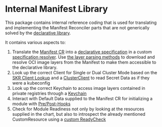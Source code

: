 
# Internal Manifest Library

This package contains internal reference coding that is used for translating and implementing the Manifest Reconciler parts that are not generically solved by the [declarative library](../declarative/README.md).

It contains various aspects to:

1. Translate the [Manifest CR](../../api/v1beta2/manifest_types.go) into a [declarative specification](../declarative/v2/spec.go) in a custom [specification resolver](spec_resolver.go). Use [the layer parsing methods](parse.go) to download and resolve OCI image layers from the Manifest to make them accessible to the declarative library.
2. Look up the correct Client for Single or Dual Cluster Mode based on the [SKR Client Lookup](skr_client_lookup.go) and a [ClusterClient](client.go) to read Secret Data as if they were a kubeconfig
3. Look up the correct Keychain to access image layers contained in private registries through a [Keychain](../../pkg/ocmextensions/cred.go)
4. Interact with Default Data supplied to the Manifest CR for initializing a module with [Pre/Post-Hooks](custom_resource.go)
5. Check for Module Readiness not only by looking at the resources supplied in the chart, but also to introspect the already mentioned CustomResource using a [custom ReadyCheck](readycheck/ready_check.go)
